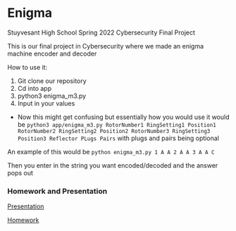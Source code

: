 # Enigma
Stuyvesant High School Spring 2022 Cybersecurity Final Project

This is our final project in Cybersecurity where we made an enigma machine encoder and decoder

How to use it:
1. Git clone our repository
2. Cd into app
3. python3 enigma_m3.py
4. Input in your values
* Now this might get confusing but essentially how you would use it would be 
```python3 app/enigma_m3.py RotorNumber1 RingSetting1 Position1 RotorNumber2 RingSetting2 Position2 RotorNumber3 RingSetting3 Position3 Reflector PLugs Pairs``` with plugs and pairs being optional

An example of this would be ```python enigma_m3.py 1 A A 2 A A 3 A A C```

Then you enter in the string you want encoded/decoded and the answer pops out

### Homework and Presentation
[Presentation](PRESENTATION.md)

[Homework](HOMEWORK.md)
